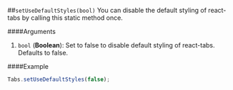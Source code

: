 ##`setUseDefaultStyles(bool)`
You can disable the default styling of react-tabs by calling this static method once.

####Arguments
1. `bool` (__Boolean__): Set to false to disable default styling of react-tabs. Defaults to false.

####Example
```javascript
Tabs.setUseDefaultStyles(false);
```